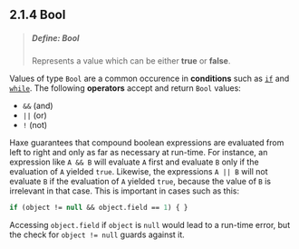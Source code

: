 ## 2.1.4 Bool

> ##### Define: Bool
>
> Represents a value which can be either **true** or **false**.

Values of type `Bool` are a common occurence in **conditions** such as [`if`](expression-if.md) and [`while`](expression-while.md). The following **operators** accept and return `Bool` values:

* `&&` (and)
* `||` (or)
* `!` (not)

Haxe guarantees that compound boolean expressions are evaluated from left to right and only as far as necessary at run-time. For instance, an expression like `A && B` will evaluate `A` first and evaluate `B` only if the evaluation of `A` yielded `true`. Likewise, the expressions `A || B` will not evaluate `B` if the evaluation of `A` yielded `true`, because the value of `B` is irrelevant in that case. This is important in cases such as this:

```haxe
if (object != null && object.field == 1) { }
```

Accessing `object.field` if `object` is `null` would lead to a run-time error, but the check for `object != null` guards against it.
